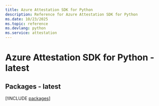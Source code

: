 ```yaml
---
title: Azure Attestation SDK for Python
description: Reference for Azure Attestation SDK for Python
ms.date: 10/23/2025
ms.topic: reference
ms.devlang: python
ms.service: attestation
---
```

# Azure Attestation SDK for Python - latest
## Packages - latest
[!INCLUDE [packages](attestation-index.md)]